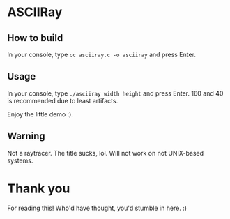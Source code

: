 # ASCIIRay

## How to build
In your console, type
```cc asciiray.c -o asciiray```
and press Enter.

## Usage
In your console, type
```./asciiray width height```
and press Enter.
160 and 40 is recommended due to least artifacts.

Enjoy the little demo :).

## Warning
Not a raytracer. The title sucks, lol.
Will not work on not UNIX-based systems.

# Thank you
For reading this! Who'd have thought, you'd stumble in here. :)
